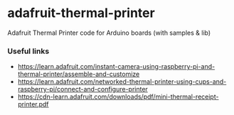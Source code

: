 # adafruit-thermal-printer
Adafruit Thermal Printer code for Arduino boards (with samples &amp; lib)

### Useful links

 - https://learn.adafruit.com/instant-camera-using-raspberry-pi-and-thermal-printer/assemble-and-customize
 - https://learn.adafruit.com/networked-thermal-printer-using-cups-and-raspberry-pi/connect-and-configure-printer
 - https://cdn-learn.adafruit.com/downloads/pdf/mini-thermal-receipt-printer.pdf
